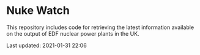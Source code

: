 # Nuke Watch

This repository includes code for retrieving the latest information available on the output of EDF nuclear power plants in the UK.

Last updated: 2021-01-31 22:06